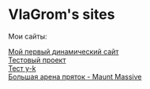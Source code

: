 

# VlaGrom's sites
Мои сайты:

[Мой первый динамический сайт](https://vlagrom.github.io/test_project_2/src/ "*клик*")
<br>
[Тестовый проект](https://vlagrom.github.io/test_project_3/src/ "*клик*")
<br>
[Тест y-k](https://vlagrom.github.io/y-k/src/index.html "*клик*")
<br>
[Большая арена пряток - Maunt Massive](https://vlagrom.github.io/mount-massive/src/index.html "*клик*")
